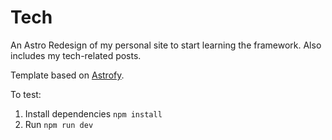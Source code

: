 # Tech

An Astro Redesign of my personal site to start learning the framework. Also includes my tech-related posts.

Template based on [Astrofy](https://astro.build/themes/details/astrofy/).

To test:

1. Install dependencies `npm install`
2. Run `npm run dev`
